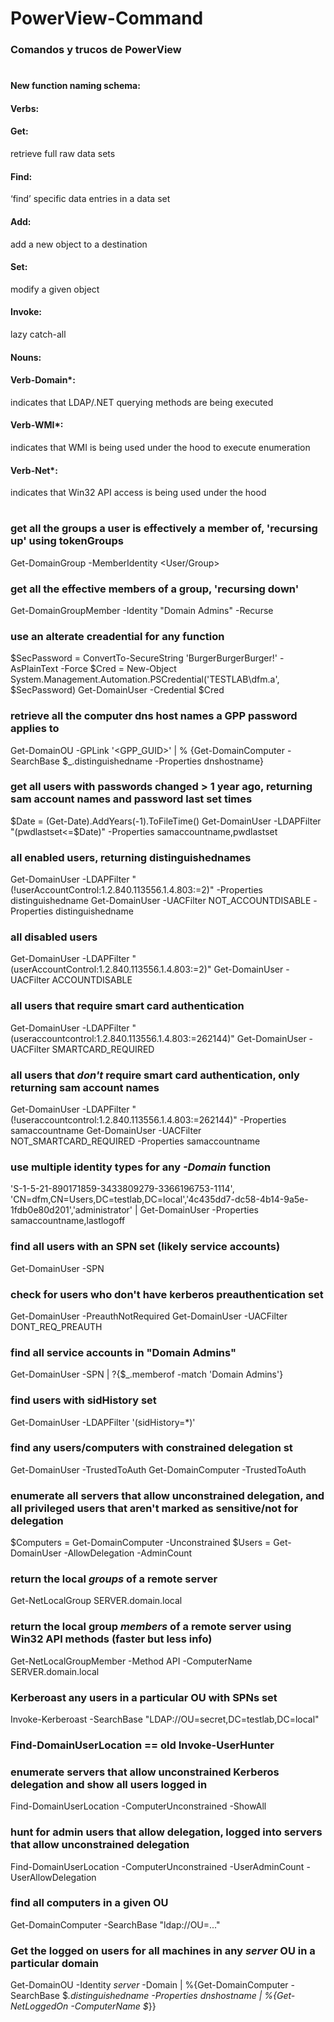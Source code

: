 # PowerView-Command
### Comandos y trucos de PowerView
#


#### New function naming schema:
####   Verbs:
####      Get:
retrieve full raw data sets
####       Find:
‘find’ specific data entries in a data set
####       Add: 
add a new object to a destination
####       Set: 
modify a given object
####       Invoke: 
lazy catch-all
####   Nouns:
####       Verb-Domain*: 
indicates that LDAP/.NET querying methods are being executed
####       Verb-WMI*:
indicates that WMI is being used under the hood to execute enumeration
####      Verb-Net*: 
indicates that Win32 API access is being used under the hood

#

### get all the groups a user is effectively a member of, 'recursing up' using tokenGroups
Get-DomainGroup -MemberIdentity <User/Group>

### get all the effective members of a group, 'recursing down'
Get-DomainGroupMember -Identity "Domain Admins" -Recurse

### use an alterate creadential for any function
$SecPassword = ConvertTo-SecureString 'BurgerBurgerBurger!' -AsPlainText -Force
$Cred = New-Object System.Management.Automation.PSCredential('TESTLAB\dfm.a', $SecPassword)
Get-DomainUser -Credential $Cred

### retrieve all the computer dns host names a GPP password applies to
Get-DomainOU -GPLink '<GPP_GUID>' | % {Get-DomainComputer -SearchBase $_.distinguishedname -Properties dnshostname}

### get all users with passwords changed > 1 year ago, returning sam account names and password last set times
$Date = (Get-Date).AddYears(-1).ToFileTime()
Get-DomainUser -LDAPFilter "(pwdlastset<=$Date)" -Properties samaccountname,pwdlastset

### all enabled users, returning distinguishednames
Get-DomainUser -LDAPFilter "(!userAccountControl:1.2.840.113556.1.4.803:=2)" -Properties distinguishedname
Get-DomainUser -UACFilter NOT_ACCOUNTDISABLE -Properties distinguishedname

### all disabled users
Get-DomainUser -LDAPFilter "(userAccountControl:1.2.840.113556.1.4.803:=2)"
Get-DomainUser -UACFilter ACCOUNTDISABLE

### all users that require smart card authentication
Get-DomainUser -LDAPFilter "(useraccountcontrol:1.2.840.113556.1.4.803:=262144)"
Get-DomainUser -UACFilter SMARTCARD_REQUIRED

### all users that *don't* require smart card authentication, only returning sam account names
Get-DomainUser -LDAPFilter "(!useraccountcontrol:1.2.840.113556.1.4.803:=262144)" -Properties samaccountname
Get-DomainUser -UACFilter NOT_SMARTCARD_REQUIRED -Properties samaccountname

### use multiple identity types for any *-Domain* function
'S-1-5-21-890171859-3433809279-3366196753-1114', 'CN=dfm,CN=Users,DC=testlab,DC=local','4c435dd7-dc58-4b14-9a5e-1fdb0e80d201','administrator' | Get-DomainUser -Properties samaccountname,lastlogoff

### find all users with an SPN set (likely service accounts)
Get-DomainUser -SPN

### check for users who don't have kerberos preauthentication set
Get-DomainUser -PreauthNotRequired
Get-DomainUser -UACFilter DONT_REQ_PREAUTH

### find all service accounts in "Domain Admins"
Get-DomainUser -SPN | ?{$_.memberof -match 'Domain Admins'}

### find users with sidHistory set
Get-DomainUser -LDAPFilter '(sidHistory=*)'

### find any users/computers with constrained delegation st
Get-DomainUser -TrustedToAuth
Get-DomainComputer -TrustedToAuth

### enumerate all servers that allow unconstrained delegation, and all privileged users that aren't marked as sensitive/not for delegation
$Computers = Get-DomainComputer -Unconstrained
$Users = Get-DomainUser -AllowDelegation -AdminCount

### return the local *groups* of a remote server
Get-NetLocalGroup SERVER.domain.local

### return the local group *members* of a remote server using Win32 API methods (faster but less info)
Get-NetLocalGroupMember -Method API -ComputerName SERVER.domain.local

### Kerberoast any users in a particular OU with SPNs set
Invoke-Kerberoast -SearchBase "LDAP://OU=secret,DC=testlab,DC=local"

### Find-DomainUserLocation == old Invoke-UserHunter

### enumerate servers that allow unconstrained Kerberos delegation and show all users logged in
Find-DomainUserLocation -ComputerUnconstrained -ShowAll

### hunt for admin users that allow delegation, logged into servers that allow unconstrained delegation
Find-DomainUserLocation -ComputerUnconstrained -UserAdminCount -UserAllowDelegation

### find all computers in a given OU
Get-DomainComputer -SearchBase "ldap://OU=..."

### Get the logged on users for all machines in any *server* OU in a particular domain
Get-DomainOU -Identity *server* -Domain <domain> | %{Get-DomainComputer -SearchBase $_.distinguishedname -Properties dnshostname | %{Get-NetLoggedOn -ComputerName $_}}

